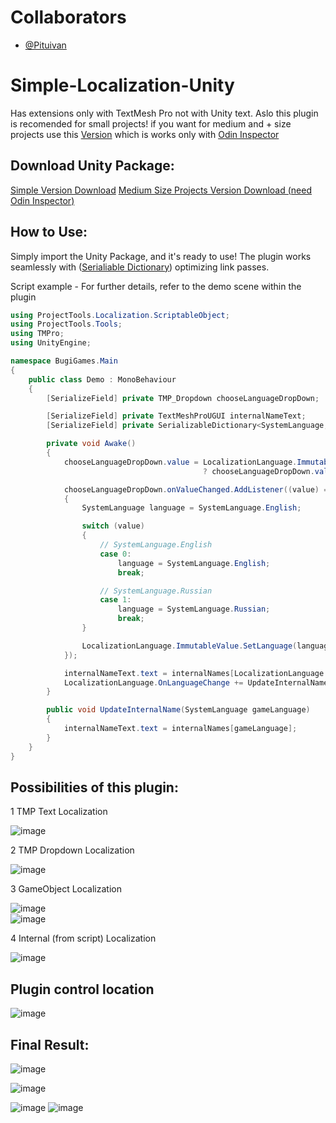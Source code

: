 # Collaborators
- [@Pituivan](https://github.com/Pituivan)
  
# Simple-Localization-Unity

Has extensions only with TextMesh Pro not with Unity text. Aslo this plugin is recomended for small projects! if you want for medium and + size projects use this [Version](https://github.com/EduardMalkhasyan/Simple-Localization-Unity/releases/tag/Localization_v_1_0_2_Odin_Support) which is works only with [Odin Inspector](https://odininspector.com/)

## Download Unity Package:
[Simple Version Download](https://github.com/EduardMalkhasyan/Simple-Localization-Unity/releases/tag/Simple_Localization_v_1_0_1)
[Medium Size Projects Version Download (need Odin Inspector)](https://github.com/EduardMalkhasyan/Simple-Localization-Unity/releases/tag/Localization_v_1_0_2_Odin_Support)

## How to Use:
Simply import the Unity Package, and it's ready to use! The plugin works seamlessly with ([Serialiable Dictionary](https://github.com/EduardMalkhasyan/Serializable-Dictionary-Unity)) optimizing link passes.

Script example - For further details, refer to the demo scene within the plugin
```csharp
using ProjectTools.Localization.ScriptableObject;
using ProjectTools.Tools;
using TMPro;
using UnityEngine;

namespace BugiGames.Main
{
    public class Demo : MonoBehaviour
    {
        [SerializeField] private TMP_Dropdown chooseLanguageDropDown;

        [SerializeField] private TextMeshProUGUI internalNameText;
        [SerializeField] private SerializableDictionary<SystemLanguage, string> internalNames;

        private void Awake()
        {
            chooseLanguageDropDown.value = LocalizationLanguage.ImmutableValue.CurrentLanguage == SystemLanguage.English
                                           ? chooseLanguageDropDown.value = 0 : chooseLanguageDropDown.value = 1;

            chooseLanguageDropDown.onValueChanged.AddListener((value) =>
            {
                SystemLanguage language = SystemLanguage.English;

                switch (value)
                {
                    // SystemLanguage.English
                    case 0:
                        language = SystemLanguage.English;
                        break;

                    // SystemLanguage.Russian
                    case 1:
                        language = SystemLanguage.Russian;
                        break;
                }

                LocalizationLanguage.ImmutableValue.SetLanguage(language);
            });

            internalNameText.text = internalNames[LocalizationLanguage.ImmutableValue.CurrentLanguage];
            LocalizationLanguage.OnLanguageChange += UpdateInternalName;
        }

        public void UpdateInternalName(SystemLanguage gameLanguage)
        {
            internalNameText.text = internalNames[gameLanguage];
        }
    }
}
```
## Possibilities of this plugin:

1 TMP Text Localization 

![image](https://github.com/user-attachments/assets/0b3e36db-e45a-4d90-92f7-776f4eed0ce7)

2 TMP Dropdown Localization 

![image](https://github.com/user-attachments/assets/2c220957-498e-452e-9bc5-6976d60f33d8)

3 GameObject Localization 

![image](https://github.com/user-attachments/assets/ec3be910-153f-4b50-8373-330c9a1ad261)
<br>
![image](https://github.com/user-attachments/assets/cdaf6dd9-7c57-405b-b90d-fa992d3dea9f)

4 Internal (from script) Localization 

![image](https://github.com/EduardMalkhasyan/Simple-Localization-Unity/assets/78969017/126983e1-c449-430d-8422-2ad491e7262c)

## Plugin control location 

![image](https://github.com/EduardMalkhasyan/Simple-Localization-Unity/assets/78969017/232e7e28-d10b-4882-b5a6-975103b509af)


## Final Result:

![image](https://github.com/EduardMalkhasyan/Simple-Localization-Unity/assets/78969017/1c0dcfda-e40a-44c2-a029-b89b8048505d)

![image](https://github.com/EduardMalkhasyan/Simple-Localization-Unity/assets/78969017/f4f8d14f-fb0c-4eb9-a2bf-a373ee700c79)

![image](https://github.com/EduardMalkhasyan/Simple-Localization-Unity/assets/78969017/f4f8d14f-fb0c-4eb9-a2bf-a373ee700c79)
![image](https://github.com/EduardMalkhasyan/Simple-Localization-Unity/assets/78969017/f4f8d14f-fb0c-4eb9-a2bf-a373ee700c79)

